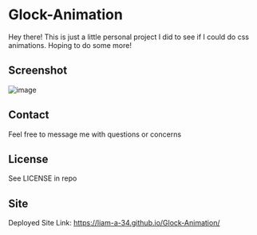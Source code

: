 # Glock-Animation

Hey there! This is just a little personal project I did to see if I could do css animations.
Hoping to do some more!

## Screenshot

![image](https://user-images.githubusercontent.com/113379247/236053155-568f5e27-9f17-43cc-be31-6a0594e29854.png)


## Contact

Feel free to message me with questions or concerns

## License

See LICENSE in repo

## Site

Deployed Site Link: https://liam-a-34.github.io/Glock-Animation/
